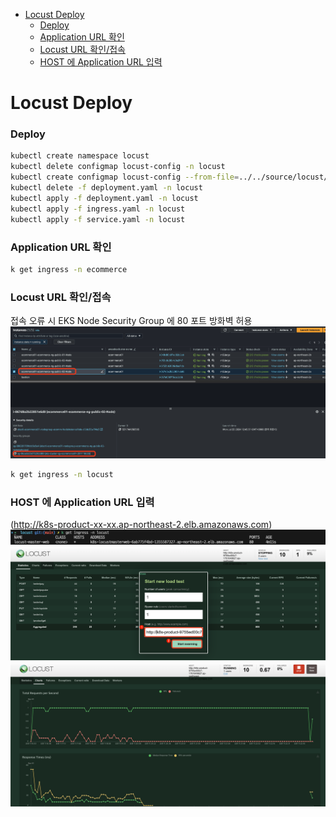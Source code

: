 - [Locust Deploy](#locust-deploy)
    - [Deploy](#deploy)
    - [Application URL 확인](#application-url-확인)
    - [Locust URL 확인/접속](#locust-url-확인접속)
    - [HOST 에 Application URL 입력](#host-에-application-url-입력)


# Locust Deploy

### Deploy
```bash
kubectl create namespace locust
kubectl delete configmap locust-config -n locust
kubectl create configmap locust-config --from-file=../../source/locust/locust-tasks/configs -n locust
kubectl delete -f deployment.yaml -n locust
kubectl apply -f deployment.yaml -n locust
kubectl apply -f ingress.yaml -n locust
kubectl apply -f service.yaml -n locust
```

### Application URL 확인
```bash
k get ingress -n ecommerce
```

### Locust URL 확인/접속
접속 오류 시 EKS Node Security Group 에 80 포트 방화벽 허용
![](./img/2024-07-25-11-24-35.png)
```bash
k get ingress -n locust
```


### HOST 에 Application URL 입력 
(http://k8s-product-xx-xx.ap-northeast-2.elb.amazonaws.com)
![](./img/2024-07-25-11-19-55.png)
![](./img/2024-07-25-11-22-51.png)
![](./img/2024-07-25-11-23-09.png)